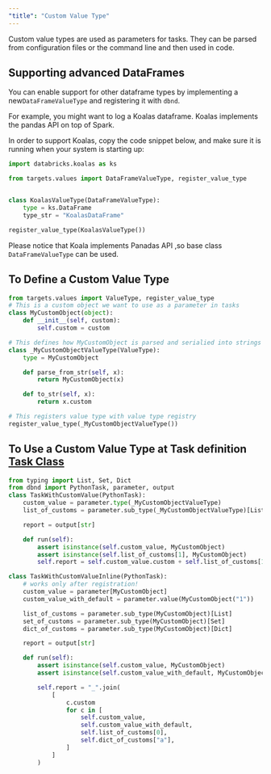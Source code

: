 ```yaml
---
"title": "Custom Value Type"
---
```

Custom value types are used as parameters for tasks. They can be parsed from configuration files or the command line and then used in code.

## Supporting advanced DataFrames
You can enable support for other dataframe types by implementing a  new`DataFrameValueType` and registering it with `dbnd`.

For example, you might want to log a Koalas dataframe. Koalas implements the pandas API on top of Spark.

In order to support Koalas, copy the code snippet below, and make sure it is running when your system is starting up:
```python
import databricks.koalas as ks

from targets.values import DataFrameValueType, register_value_type


class KoalasValueType(DataFrameValueType):
    type = ks.DataFrame
    type_str = "KoalasDataFrame"

register_value_type(KoalasValueType())
```

Please notice that Koala implements Panadas API ,so base class `DataFrameValueType` can be used.


## To Define a Custom Value Type

```python
from targets.values import ValueType, register_value_type
# This is a custom object we want to use as a parameter in tasks
class MyCustomObject(object):
    def __init__(self, custom):
        self.custom = custom

# This defines how MyCustomObject is parsed and serialied into strings
class _MyCustomObjectValueType(ValueType):
    type = MyCustomObject

    def parse_from_str(self, x):
        return MyCustomObject(x)

    def to_str(self, x):
        return x.custom

# This registers value type with value type registry
register_value_type(_MyCustomObjectValueType())
```





## To Use a Custom Value Type at Task definition [Task Class](doc:task-definitions-as-a-class)

```python
from typing import List, Set, Dict
from dbnd import PythonTask, parameter, output
class TaskWithCustomValue(PythonTask):
    custom_value = parameter.type(_MyCustomObjectValueType)
    list_of_customs = parameter.sub_type(_MyCustomObjectValueType)[List]

    report = output[str]

    def run(self):
        assert isinstance(self.custom_value, MyCustomObject)
        assert isinstance(self.list_of_customs[1], MyCustomObject)
        self.report = self.custom_value.custom + self.list_of_customs[1].custom

class TaskWithCustomValueInline(PythonTask):
    # works only after registration!
    custom_value = parameter[MyCustomObject]
    custom_value_with_default = parameter.value(MyCustomObject("1"))

    list_of_customs = parameter.sub_type(MyCustomObject)[List]
    set_of_customs = parameter.sub_type(MyCustomObject)[Set]
    dict_of_customs = parameter.sub_type(MyCustomObject)[Dict]

    report = output[str]

    def run(self):
        assert isinstance(self.custom_value, MyCustomObject)
        assert isinstance(self.custom_value_with_default, MyCustomObject)

        self.report = "_".join(
            [
                c.custom
                for c in [
                    self.custom_value,
                    self.custom_value_with_default,
                    self.list_of_customs[0],
                    self.dict_of_customs["a"],
                ]
            ]
        )
```